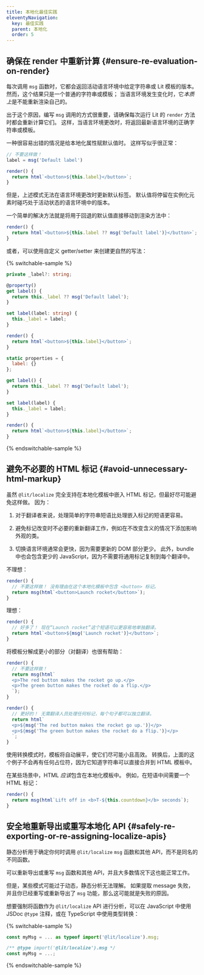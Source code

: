 ```yaml
---
title: 本地化最佳实践
eleventyNavigation:
  key: 最佳实践
  parent: 本地化
  order: 5
---
```



## 确保在 render 中重新计算 {#ensure-re-evaluation-on-render}

每次调用 `msg` 函数时，它都会返回活动语言环境中给定字符串或 Lit 模板的版本。 然而，这个结果只是一个普通的字符串或模板； 当语言环境发生变化时，它*本质上*是不能重新渲染自己的。

出于这个原因，编写 `msg` 调用的方式很重要，请确保每次运行 Lit 的 `render` 方法时都会重新计算它们。 这样，当语言环境更改时，将返回最新语言环境的正确字符串或模板。

一种很容易出错的情况是给本地化属性赋默认值时。 这样写似乎很正常：

```js
// 不要这样做！
label = msg('Default label')

render() {
  return html`<button>${this.label}</button>`;
}
```

但是，上述模式无法在语言环境更改时更新默认标签。 默认值将停留在实例化元素时碰巧处于活动状态的语言环境中的版本。

一个简单的解决方法就是将用于回退的默认值直接移动到渲染方法中：

```js
render() {
  return html`<button>${this.label ?? msg('Default label')}</button>`;
}
```

或者，可以使用自定义 getter/setter 来创建更自然的写法：

{% switchable-sample %}

```ts
private _label?: string;

@property()
get label() {
  return this._label ?? msg('Default label');
}

set label(label: string) {
  this._label = label;
}

render() {
  return html`<button>${this.label}</button>`;
}
```

```js
static properties = {
  label: {}
};

get label() {
  return this._label ?? msg('Default label');
}

set label(label) {
  this._label = label;
}

render() {
  return html`<button>${this.label}</button>`;
}
```

{% endswitchable-sample %}

## 避免不必要的 HTML 标记 {#avoid-unnecessary-html-markup}

虽然 `@lit/localize` 完全支持在本地化模板中嵌入 HTML 标记，但最好尽可能避免这样做。 因为：

1. 对于翻译者来说，处理简单的字符串短语比处理嵌入标记的短语更容易。

2. 避免标记改变时不必要的重新翻译工作，例如在不改变含义的情况下添加影响外观的类。

3. 切换语言环境通常会更快，因为需要更新的 DOM 部分更少。 此外，bundle 中也会包含更少的 JavaScript，因为不需要将通用标记复制到每个翻译中。


不理想：
```js
render() {
  // 不要这样做！ 没有理由在这个本地化模板中包含 <button> 标记。
  return msg(html`<button>Launch rocket</button>`);
}
```

理想：
```js
render() {
  // 好多了！ 现在“Launch rocket”这个短语可以更容易地单独翻译。
  return html`<button>${msg('Launch rocket')}</button>`;
}
```

将模板分解成更小的部分（对翻译）也很有帮助：

```js
render() {
  // 不要这样做！
  return msg(html`
  <p>The red button makes the rocket go up.</p>
  <p>The green button makes the rocket do a flip.</p>
  `);
}
```

```js
render() {
  // 更好的！ 无需翻译人员处理任何标记，每个句子都可以独立翻译。
  return html`
  <p>${msg('The red button makes the rocket go up.')}</p>
  <p>${msg('The green button makes the rocket do a flip.')}</p>
  `;
}
```

<div class="alert alert-info">

使用转换模式时，模板将自动展平，使它们尽可能小且高效。 转换后，上面的这个例子不会再有任何占位符，因为它知道字符串可以直接合并到 HTML 模板中。

</div>

在某些场景中，HTML *应该*包含在本地化模板中。 例如，在短语中间需要一个 HTML 标记：
```js
render() {
  return msg(html`Lift off in <b>T-${this.countdown}</b> seconds`);
}
```

## 安全地重新导出或重写本地化 API {#safely-re-exporting-or-re-assigning-localize-apis}

静态分析用于确定你何时调用 `@lit/localize` `msg` 函数和其他 API，而不是同名的不同函数。

可以重新导出或重写 `msg` 函数和其他 API，并且大多数情况下这也能正常工作。

但是，某些模式可能过于动态，静态分析无法理解。 如果提取 message 失败，并且你已经重写或重新导出了 `msg` 功能，那么这可能就是失败的原因。

想要强制将函数作为 `@lit/localize` API 进行分析，可以在 JavaScript 中使用 JSDoc `@type` 注释，或在 TypeScript 中使用类型转换：

{% switchable-sample %}

```ts
const myMsg = ... as typeof import('@lit/localize').msg;
```

```js
/** @type import('@lit/localize').msg */
const myMsg = ...;
```

{% endswitchable-sample %}
